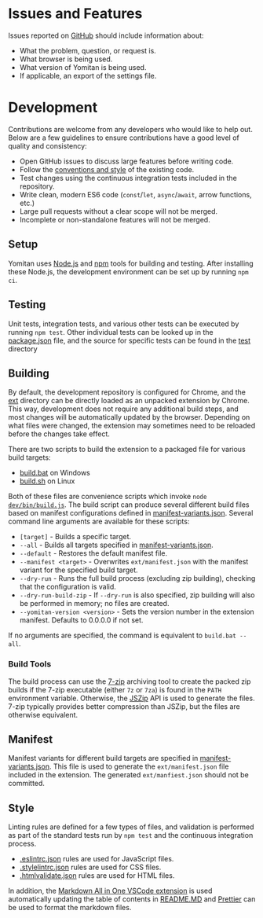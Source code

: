 # Issues and Features

Issues reported on [GitHub](https://github.com/themoeway/yomitan/issues) should include information about:

- What the problem, question, or request is.
- What browser is being used.
- What version of Yomitan is being used.
- If applicable, an export of the settings file.

# Development

Contributions are welcome from any developers who would like to help out.
Below are a few guidelines to ensure contributions have a good level of quality and consistency:

- Open GitHub issues to discuss large features before writing code.
- Follow the [conventions and style](#style) of the existing code.
- Test changes using the continuous integration tests included in the repository.
- Write clean, modern ES6 code (`const`/`let`, `async`/`await`, arrow functions, etc.)
- Large pull requests without a clear scope will not be merged.
- Incomplete or non-standalone features will not be merged.

## Setup

Yomitan uses [Node.js](https://nodejs.org/) and [npm](https://www.npmjs.com/) tools for building and testing.
After installing these Node.js, the development environment can be set up by running `npm ci`.

## Testing

Unit tests, integration tests, and various other tests can be executed by running `npm test`.
Other individual tests can be looked up in the [package.json](package.json) file, and the source for specific tests
can be found in the [test](test) directory

## Building

By default, the development repository is configured for Chrome, and the [ext](ext) directory can be directly
loaded as an unpacked extension by Chrome. This way, development does not require any additional build steps,
and most changes will be automatically updated by the browser. Depending on what files were changed,
the extension may sometimes need to be reloaded before the changes take effect.

There are two scripts to build the extension to a packaged file for various build targets:

- [build.bat](build.bat) on Windows
- [build.sh](build.sh) on Linux

Both of these files are convenience scripts which invoke <code>node [dev/bin/build.js](dev/bin/build.js)</code>.
The build script can produce several different build files based on manifest configurations defined in
[manifest-variants.json](dev/data/manifest-variants.json).
Several command line arguments are available for these scripts:

- `[target]` - Builds a specific target.
- `--all` - Builds all targets specified in [manifest-variants.json](dev/data/manifest-variants.json).
- `--default` - Restores the default manifest file.
- `--manifest <target>` - Overwrites `ext/manifest.json` with the manifest variant for the specified build target.
- `--dry-run` - Runs the full build process (excluding zip building), checking that the configuration is valid.
- `--dry-run-build-zip` - If `--dry-run` is also specified, zip building will also be performed in memory; no files are created.
- `--yomitan-version <version>` - Sets the version number in the extension manifest. Defaults to 0.0.0.0 if not set.

If no arguments are specified, the command is equivalent to `build.bat --all`.

### Build Tools

The build process can use the [7-zip](https://www.7-zip.org/) archiving tool to create the packed zip builds
if the 7-zip executable (either `7z` or `7za`) is found in the `PATH` environment variable.
Otherwise, the [JSZip](https://stuk.github.io/jszip/) API is used to generate the files.
7-zip typically provides better compression than JSZip, but the files are otherwise equivalent.

## Manifest

Manifest variants for different build targets are specified in [manifest-variants.json](dev/data/manifest-variants.json).
This file is used to generate the `ext/manifest.json` file included in the extension.
The generated `ext/manfiest.json` should not be committed.

## Style

Linting rules are defined for a few types of files, and validation is performed as part of the standard tests
run by `npm test` and the continuous integration process.

- [.eslintrc.json](.eslintrc.json) rules are used for JavaScript files.
- [.stylelintrc.json](.stylelintrc.json) rules are used for CSS files.
- [.htmlvalidate.json](.htmlvalidate.json) rules are used for HTML files.

In addition, the [Markdown All in One VSCode extension](https://github.com/yzhang-gh/vscode-markdown) is used automatically updating the table of contents in [README.MD](./README.md) and [Prettier](https://prettier.io/) can be used to format the markdown files.